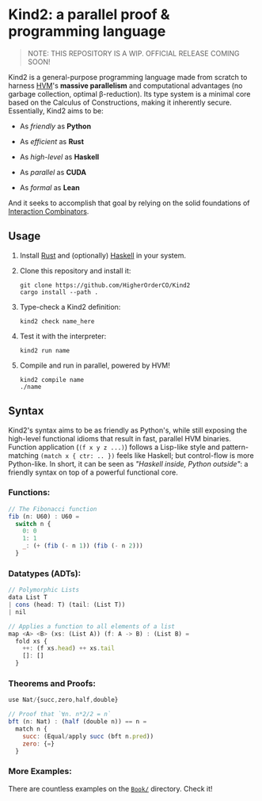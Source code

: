 # Kind2: a parallel proof & programming language

> NOTE: THIS REPOSITORY IS A WIP. OFFICIAL RELEASE COMING SOON!

Kind2 is a general-purpose programming language made from scratch to harness
[HVM](https://github.com/HigherOrderCO/HVM)'s **massive parallelism** and
computational advantages (no garbage collection, optimal β-reduction). Its type
system is a minimal core based on the Calculus of Constructions, making it
inherently secure. Essentially, Kind2 aims to be:

- As *friendly* as **Python**

- As *efficient* as **Rust**

- As *high-level* as **Haskell**

- As *parallel* as **CUDA**

- As *formal* as **Lean**

And it seeks to accomplish that goal by relying on the solid foundations of [Interaction Combinators](https://www.semanticscholar.org/paper/Interaction-Combinators-Lafont/6cfe09aa6e5da6ce98077b7a048cb1badd78cc76).



## Usage

1. Install [Rust](https://www.rust-lang.org/) and (optionally) [Haskell](https://www.haskell.org/) in your system.

2. Clone this repository and install it:

    ```
    git clone https://github.com/HigherOrderCO/Kind2
    cargo install --path .
    ```

3. Type-check a Kind2 definition:

    ```
    kind2 check name_here
    ```

4. Test it with the interpreter:

    ```
    kind2 run name
    ```

5. Compile and run in parallel, powered by HVM!

    ```
    kind2 compile name
    ./name
    ```

## Syntax

Kind2's syntax aims to be as friendly as Python's, while still exposing the
high-level functional idioms that result in fast, parallel HVM binaries.
Function application (`(f x y z ...)`) follows a Lisp-like style and
pattern-matching `(match x { ctr: .. })` feels like Haskell; but control-flow is
more Python-like. In short, it can be seen as *"Haskell inside, Python
outside"*: a friendly syntax on top of a powerful functional core.

### Functions:

```javascript
// The Fibonacci function
fib (n: U60) : U60 =
  switch n {
    0: 0
    1: 1
    _: (+ (fib (- n 1)) (fib (- n 2)))
  }
```

### Datatypes (ADTs):

```javascript
// Polymorphic Lists
data List T
| cons (head: T) (tail: (List T))
| nil

// Applies a function to all elements of a list
map <A> <B> (xs: (List A)) (f: A -> B) : (List B) =
  fold xs {
    ++: (f xs.head) ++ xs.tail
    []: []
  }
```

### Theorems and Proofs:

```javascript
use Nat/{succ,zero,half,double}

// Proof that `∀n. n*2/2 = n`
bft (n: Nat) : (half (double n)) == n =
  match n {
    succ: (Equal/apply succ (bft n.pred))
    zero: {=}
  }
```

### More Examples:

There are countless examples on the [`Book/`](book) directory. Check it!

